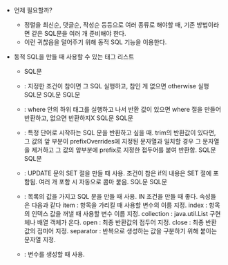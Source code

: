 * 언제 필요할까?
  - 정렬을 최신순, 댓글순, 작성순 등등으로 여러 종류로 해야할 때, 기존 방법이라면 같은 SQL문을 여러 개 준비해야 한다.
  - 이런 귀찮음을 덜어주기 위해 동적 SQL 기능을 이용한다.

* 동적 SQL을 만들 때 사용할 수 있는 태그 리스트
  - <if test="조건">SQL문</if>

  - <choose> : 지정한 조건이 참이면 그 SQL 실행하고, 참인 게 없으면 otherwise 실행
      <when test="조건1">SQL문</when>
      <when test="조건2">SQL문</when>
      <otherwise>SQL문</otherwise>
    </choose>

  - <where> : where 안의 하위 태그를 실행하고 나서 반환 값이 있으면 where 절을 만들어 반환하고, 없으면 반환하지X
      <if test="조건1">SQL문</when>
      <if test="조건2">SQL문</when>
    </where>

  - <trim prefix="단어" prefixOverrides="문자열|문자열"> : 특정 단어로 시작하는 SQL 문을 반환하고 싶을 때.
      trim의 반환값이 있다면, 그 값의 앞 부분이 prefixOverrides에 지정된 문자열과 일치할 경우 그 문자열을 제거하고
      그 값의 앞부분에 prefix로 지정한 접두어를 붙여 반환함.
      <if test="조건1">SQL문</when>
      <if test="조건2">SQL문</when>
    </trim>

  - <set> : UPDATE 문의 SET 절을 만들 때 사용. 조건이 참은 if의 내용은 SET 절에 포함됨. 여러 개 포함 시 자동으로 콤마 붙음.
      <if test="조건1">SQL문</when>
      <if test="조건2">SQL문</when>
    </set>

  - <foreach> : 목록의 값을 가지고 SQL 문을 만들 때 사용. IN 조건을 만들 때 좋다. 속성들은 다음과 같다
    item : 항목을 가리킬 때 사용할 변수의 이름 지정.
    index : 항목의 인덱스 값을 꺼낼 때 사용할 변수 이름 지정.
    collection : java.util.List 구현체나 배열 객체가 온다.
    open : 최종 반환값의 접두어 지정.
    close : 최종 반환값의 접미어 지정.
    separator : 반복으로 생성하는 값을 구분하기 위해 붙이는 문자열 지정.
  - <bind name="변수명" value="값"> : 변수를 생성할 때 사용.
